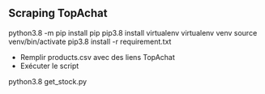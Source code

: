 ## Scraping TopAchat

python3.8 -m pip install pip
pip3.8 install virtualenv
virtualenv venv
source venv/bin/activate
pip3.8 install -r requirement.txt

- Remplir products.csv avec des liens TopAchat
- Exécuter le script

python3.8 get_stock.py